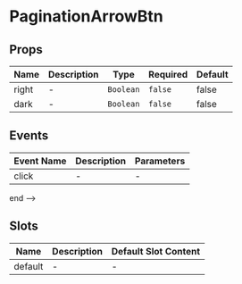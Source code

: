 # PaginationArrowBtn

## Props

<!-- @vuese:PaginationArrowBtn:props:start -->

| Name  | Description | Type      | Required | Default |
| ----- | ----------- | --------- | -------- | ------- |
| right | -           | `Boolean` | `false`  | false   |
| dark  | -           | `Boolean` | `false`  | false   |

<!-- @vuese:PaginationArrowBtn:props:end -->

## Events

<!-- @vuese:PaginationArrowBtn:events:start -->

| Event Name | Description | Parameters |
| ---------- | ----------- | ---------- |
| click      | -           | -          |

<!-- @vuese:PaginationArrowBtn:events:end -->

end -->

## Slots

<!-- @vuese:PaginationNumberBtn:slots:start -->

| Name    | Description | Default Slot Content |
| ------- | ----------- | -------------------- |
| default | -           | -                    |

<!-- @vuese:PaginationNumberBtn:slots:end -->
